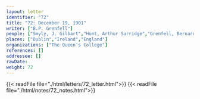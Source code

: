 ```yaml
---
layout: letter
identifier: "72"
title: "72: December 19, 1901"
writer: ["B.P. Grenfell"]
people: ["Smyly, J. Gilbart","Hunt, Arthur Surridge","Grenfell, Bernard Pyne"]
places: ["Dublin","Ireland","England"]
organizations: ["The Queen's College"]
references: []
addressee: []
rawDate: 
weight: 72
---
```

{{< readFile file="./html/letters/72_letter.html">}}
{{< readFile file="./html/notes/72_notes.html">}}